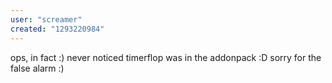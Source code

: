 ```yaml
---
user: "screamer"
created: "1293220984"
---
```


ops, in fact :) never noticed timerflop was in the addonpack :D sorry for the false alarm :)
